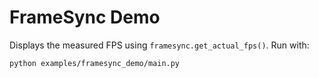 # FrameSync Demo

Displays the measured FPS using `framesync.get_actual_fps()`.
Run with:

```bash
python examples/framesync_demo/main.py
```
